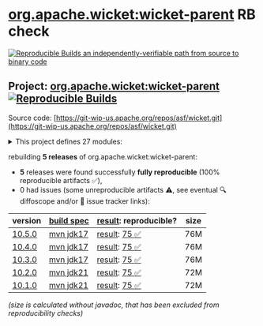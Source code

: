 [org.apache.wicket:wicket-parent](https://central.sonatype.com/artifact/org.apache.wicket/wicket-parent/versions) RB check
=======

[![Reproducible Builds](https://reproducible-builds.org/images/logos/rb.svg) an independently-verifiable path from source to binary code](https://reproducible-builds.org/)

## Project: [org.apache.wicket:wicket-parent](https://central.sonatype.com/artifact/org.apache.wicket/wicket-parent/versions) [![Reproducible Builds](https://img.shields.io/endpoint?url=https://raw.githubusercontent.com/jvm-repo-rebuild/reproducible-central/master/content/org/apache/wicket/badge.json)](https://github.com/jvm-repo-rebuild/reproducible-central/blob/master/content/org/apache/wicket/README.md)

Source code: [https://git-wip-us.apache.org/repos/asf/wicket.git](https://git-wip-us.apache.org/repos/asf/wicket.git)

<details><summary>This project defines 27 modules:</summary>

* [org.apache.wicket.experimental.wicket10:wicket-experimental](https://central.sonatype.com/artifact/org.apache.wicket.experimental.wicket10/wicket-experimental/overview)
* [org.apache.wicket.experimental.wicket10:wicket-metrics](https://central.sonatype.com/artifact/org.apache.wicket.experimental.wicket10/wicket-metrics/overview)
* [org.apache.wicket:wicket](https://central.sonatype.com/artifact/org.apache.wicket/wicket/overview)
* [org.apache.wicket:wicket-archetype-quickstart](https://central.sonatype.com/artifact/org.apache.wicket/wicket-archetype-quickstart/overview)
* [org.apache.wicket:wicket-auth-roles](https://central.sonatype.com/artifact/org.apache.wicket/wicket-auth-roles/overview)
* [org.apache.wicket:wicket-bean-validation](https://central.sonatype.com/artifact/org.apache.wicket/wicket-bean-validation/overview)
* [org.apache.wicket:wicket-cdi](https://central.sonatype.com/artifact/org.apache.wicket/wicket-cdi/overview)
* [org.apache.wicket:wicket-core](https://central.sonatype.com/artifact/org.apache.wicket/wicket-core/overview)
* [org.apache.wicket:wicket-devutils](https://central.sonatype.com/artifact/org.apache.wicket/wicket-devutils/overview)
* [org.apache.wicket:wicket-examples](https://central.sonatype.com/artifact/org.apache.wicket/wicket-examples/overview)
* [org.apache.wicket:wicket-extensions](https://central.sonatype.com/artifact/org.apache.wicket/wicket-extensions/overview)
* [org.apache.wicket:wicket-extensions-tester](https://central.sonatype.com/artifact/org.apache.wicket/wicket-extensions-tester/overview)
* [org.apache.wicket:wicket-guice](https://central.sonatype.com/artifact/org.apache.wicket/wicket-guice/overview)
* [org.apache.wicket:wicket-ioc](https://central.sonatype.com/artifact/org.apache.wicket/wicket-ioc/overview)
* [org.apache.wicket:wicket-jmx](https://central.sonatype.com/artifact/org.apache.wicket/wicket-jmx/overview)
* [org.apache.wicket:wicket-migration](https://central.sonatype.com/artifact/org.apache.wicket/wicket-migration/overview)
* [org.apache.wicket:wicket-native-websocket](https://central.sonatype.com/artifact/org.apache.wicket/wicket-native-websocket/overview)
* [org.apache.wicket:wicket-native-websocket-core](https://central.sonatype.com/artifact/org.apache.wicket/wicket-native-websocket-core/overview)
* [org.apache.wicket:wicket-native-websocket-javax](https://central.sonatype.com/artifact/org.apache.wicket/wicket-native-websocket-javax/overview)
* [org.apache.wicket:wicket-native-websocket-tester](https://central.sonatype.com/artifact/org.apache.wicket/wicket-native-websocket-tester/overview)
* [org.apache.wicket:wicket-objectsizeof-agent](https://central.sonatype.com/artifact/org.apache.wicket/wicket-objectsizeof-agent/overview)
* [org.apache.wicket:wicket-parent](https://central.sonatype.com/artifact/org.apache.wicket/wicket-parent/overview)
* [org.apache.wicket:wicket-request](https://central.sonatype.com/artifact/org.apache.wicket/wicket-request/overview)
* [org.apache.wicket:wicket-spring](https://central.sonatype.com/artifact/org.apache.wicket/wicket-spring/overview)
* [org.apache.wicket:wicket-tester](https://central.sonatype.com/artifact/org.apache.wicket/wicket-tester/overview)
* [org.apache.wicket:wicket-util](https://central.sonatype.com/artifact/org.apache.wicket/wicket-util/overview)
* [org.apache.wicket:wicket-velocity](https://central.sonatype.com/artifact/org.apache.wicket/wicket-velocity/overview)
</details>

rebuilding **5 releases** of org.apache.wicket:wicket-parent:
- **5** releases were found successfully **fully reproducible** (100% reproducible artifacts :white_check_mark:),
- 0 had issues (some unreproducible artifacts :warning:, see eventual :mag: diffoscope and/or :memo: issue tracker links):

| version | [build spec](/BUILDSPEC.md) | [result](https://reproducible-builds.org/docs/jvm/): reproducible? | size |
| -- | --------- | ------ | -- |
| [10.5.0](https://central.sonatype.com/artifact/org.apache.wicket/wicket-parent/10.5.0/pom) | [mvn jdk17](wicket-parent-10.5.0.buildspec) | [result](wicket-parent-10.5.0.buildinfo): [75 :white_check_mark: ](wicket-parent-10.5.0.buildcompare) | 76M |
| [10.4.0](https://central.sonatype.com/artifact/org.apache.wicket/wicket-parent/10.4.0/pom) | [mvn jdk17](wicket-parent-10.4.0.buildspec) | [result](wicket-parent-10.4.0.buildinfo): [75 :white_check_mark: ](wicket-parent-10.4.0.buildcompare) | 76M |
| [10.3.0](https://central.sonatype.com/artifact/org.apache.wicket/wicket-parent/10.3.0/pom) | [mvn jdk17](wicket-parent-10.3.0.buildspec) | [result](wicket-parent-10.3.0.buildinfo): [75 :white_check_mark: ](wicket-parent-10.3.0.buildcompare) | 76M |
| [10.2.0](https://central.sonatype.com/artifact/org.apache.wicket/wicket-parent/10.2.0/pom) | [mvn jdk21](wicket-parent-10.2.0.buildspec) | [result](wicket-parent-10.2.0.buildinfo): [75 :white_check_mark: ](wicket-parent-10.2.0.buildcompare) | 72M |
| [10.1.0](https://central.sonatype.com/artifact/org.apache.wicket/wicket-parent/10.1.0/pom) | [mvn jdk21](wicket-parent-10.1.0.buildspec) | [result](wicket-parent-10.1.0.buildinfo): [75 :white_check_mark: ](wicket-parent-10.1.0.buildcompare) | 72M |

<i>(size is calculated without javadoc, that has been excluded from reproducibility checks)</i>
